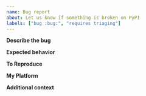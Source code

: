 ```yaml
---
name: Bug report
about: Let us know if something is broken on PyPI
labels: ["bug :bug:", "requires triaging"]
---
```


<!--
    NOTE: This issue should be for problems with PyPI itself, including:
    * pypi.org
    * test.pypi.org
    * files.pythonhosted.org

    This issue should NOT be for a project installed from PyPI. If you are
    having an issue with a specific package, you should reach out to the
    maintainers of that project directly instead.

    Furthermore, this issue should NOT be for any non-PyPI properties (like
    python.org, docs.python.org, etc.)

    If your problem is related to search (a new or updated project doesn't
    appear in the PyPI search results), please wait for a couple of hours
    and check again before reporting it. The search index may take some
    time to be updated.
-->

**Describe the bug**
<!-- A clear and concise description the bug -->

**Expected behavior**
<!-- A clear and concise description of what you expected to happen -->

**To Reproduce**
<!-- Steps to reproduce the bug, or a link to PyPI where the bug is visible -->

**My Platform**
<!--
    Any details about your specific platform:
    * If the problem is in the browser, what browser, version, and OS?
    * If the problem is with a command-line tool, what version of that tool?
    * If the problem is with connecting to PyPI, include some details about
      your network, including SSL/TLS implementation in use, internet service
      provider, and if there are any firewalls or proxies in use.
-->

**Additional context**
<!-- Add any other context, links, etc. about the feature here. -->
